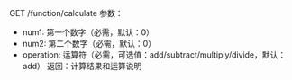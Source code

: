 GET /function/calculate
参数：
- num1: 第一个数字（必需，默认：0）
- num2: 第二个数字（必需，默认：0）
- operation: 运算符（必需，可选值：add/subtract/multiply/divide，默认：add）
返回：计算结果和运算说明 
